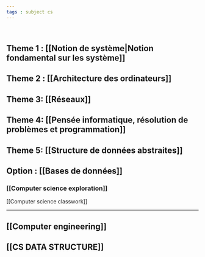 ```yaml
---
tags : subject cs
---
```

<br/>

## **Theme 1** : [[Notion de système|Notion fondamental sur les système]] 

## **Theme 2** : [[Architecture des ordinateurs]]  

## **Theme 3**: [[Réseaux]] 

## **Theme 4**: [[Pensée informatique, résolution de problèmes et programmation]]

## **Theme 5**: [[Structure de données abstraites]] 

## **Option :** [[Bases de données]] 
### [[Computer science exploration]] 

[[Computer science classwork]] 

----

## [[Computer engineering]] 

## [[CS DATA STRUCTURE]]
